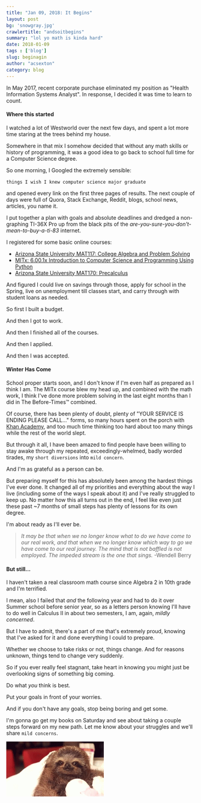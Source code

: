 ```yaml
---
title: "Jan 09, 2018: It Begins"
layout: post
bg: 'snowgray.jpg'
crawlertitle: "andsoitbegins"
summary: "lol yo math is kinda hard"
date: 2018-01-09
tags : ['blog']
slug: beginagin
author: "acsexton"
category: blog
---
```


In May 2017, recent corporate purchase eliminated my position as "Health Information Systems Analyst". In response, I decided it was time to learn to count.

#### Where this started ####

I watched a lot of Westworld over the next few days, and spent a lot more time staring at the trees behind my house.

Somewhere in that mix I somehow decided that without any math skills or history of programming, it was a good idea to go back to school full time for a Computer Science degree.

So one morning, I Googled the extremely sensible:

```
things I wish I knew computer science major graduate
```

and opened every link on the first three pages of results. The next couple of days were full of Quora, Stack Exchange, Reddit, blogs, school news, articles, you name it.

I put together a plan with goals and absolute deadlines and dredged a non-graphing TI-36X Pro up from the black pits of the *are-you-sure-you-don't-mean-to-buy-a-ti-83* internet.

I registered for some basic online courses:
* [Arizona State University MAT117: College Algebra and Problem Solving](https://www.edx.org/course/college-algebra-problem-solving-asux-mat117x)
* [MITx: 6.00.1x Introduction to Computer Science and Programming Using Python](https://www.edx.org/course/introduction-computer-science-mitx-6-00-1x-10)
* [Arizona State University MAT170: Precalculus](https://www.edx.org/course/precalculus-asux-mat170x)

And figured I could live on savings through those, apply for school in the Spring, live on unemployment till classes start, and carry through with student loans as needed.

So first I built a budget.

And then I got to work.

And then I finished all of the courses.

And then I applied.

And then I was accepted.

#### Winter Has Come ####

School proper starts soon, and I don't know if I'm even half as prepared as I think I am. The MITx course blew my head up, and combined with the math work, I think I've done more problem solving in the last eight months than I did in The Before-Times&trade; combined. 

Of course, there has been plenty of doubt, plenty of "YOUR SERVICE IS ENDING PLEASE CALL..." forms, so many hours spent on the porch with [Khan Academy](http://khanacademy.org/), and too much time thinking too hard about too many things while the rest of the world slept. 

But through it all, I have been amazed to find people have been willing to stay awake through my repeated, exceedingly-whelmed, badly worded tirades, my `short diversions` into `mild concern`. 

And I'm as grateful as a person can be.

But preparing myself for this has absolutely been among the hardest things I've ever done. It changed all of my priorities and everything about the way I live (including some of the ways I speak about it) and I've really struggled to keep up. No matter how this all turns out in the end, I feel like even just these past ~7 months of small steps has plenty of lessons for its own degree. 

I'm about ready as I'll ever be.

> *It may be that when we no longer know what to do we have come to our real work, and that when we no longer know which way to go we have come to our real journey. The mind that is not baffled is not employed. The impeded stream is the one that sings.* -Wendell Berry

#### But still... ####

I haven't taken a real classroom math course since Algebra 2 in 10th grade and I'm terrified.

I mean, also I failed that *and* the following year and had to do it over Summer school before senior year, so as a letters person knowing I'll have to do well in Calculus II in about two semesters, I am, again, *mildly concerned*. 

But I have to admit, there's a part of me that's extremely proud, knowing that I've asked for it and done everything I could to prepare.

Whether we choose to take risks or not, things change. And for reasons unknown, things tend to change very suddenly.

So if you ever really feel stagnant, take heart in knowing you might just be overlooking signs of something big coming.

Do what *you* think is best.

Put your goals in front of your worries.

And if you don't have any goals, stop being boring and get some.

I'm gonna go get my books on Saturday and see about taking a couple steps forward on my new path. Let me know about your struggles and we'll share `mild concerns`.

![Herehaveaslothgif](/assets/images/posts/letsgo/slothgif.gif)